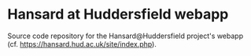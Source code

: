 # Hansard at Huddersfield webapp
Source code repository for the Hansard@Huddersfield project's webapp (cf. https://hansard.hud.ac.uk/site/index.php).
